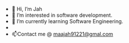 - 👋 Hi, I’m Jah
- 👀 I’m interested in software development.
- 🌱 I’m currently learning Software Engineering.
- 
- 📫Contact me @ maajah91221@gmal.com

<!---
jah91221/jah91221 is a ✨ special ✨ repository because its `README.md` (this file) appears on your GitHub profile.
You can click the Preview link to take a look at your changes.
--->
